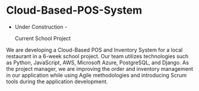 # Cloud-Based-POS-System
- Under Construction -

  Current School Project

We are developing a Cloud-Based POS and Inventory System for a local restaurant in a 6-week school project. Our team utilizes technologies such as Python, JavaScript, AWS, Microsoft Azure, PostgreSQL, and Django. As the project manager, we are improving the order and inventory management in our application while using Agile methodologies and introducing Scrum tools during the application development.
